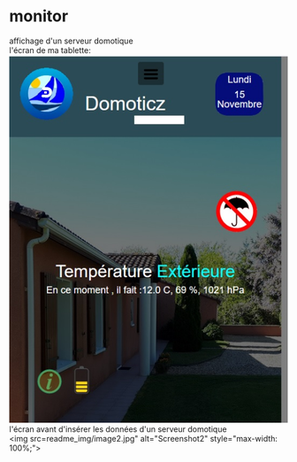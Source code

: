 # monitor
affichage d'un serveur domotique<br>
l'écran de ma tablette:<br>
<img src="readme_img/image1.jpg" alt="Screenshot1" style="max-width: 100%;"><br>
l'écran avant d'insérer les données d'un serveur domotique<br>
<img src=readme_img/image2.jpg" alt="Screenshot2" style="max-width: 100%;"><br>
